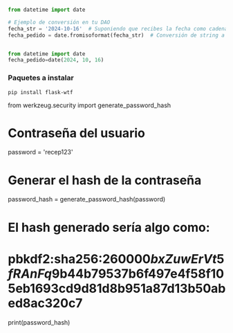 ```python

from datetime import date

# Ejemplo de conversión en tu DAO
fecha_str = '2024-10-16'  # Suponiendo que recibes la fecha como cadena
fecha_pedido = date.fromisoformat(fecha_str)  # Conversión de string a date


```

```python

from datetime import date
fecha_pedido=date(2024, 10, 16)


```

### Paquetes a instalar
`pip install flask-wtf`



from werkzeug.security import generate_password_hash

# Contraseña del usuario
password = 'recep123' 

# Generar el hash de la contraseña
password_hash = generate_password_hash(password)

# El hash generado sería algo como:
# pbkdf2:sha256:260000$bxZuwErVt5fRAnFq$9b44b79537b6f497e4f58f105eb1693cd9d81d8b951a87d13b50abed8ac320c7
print(password_hash)


